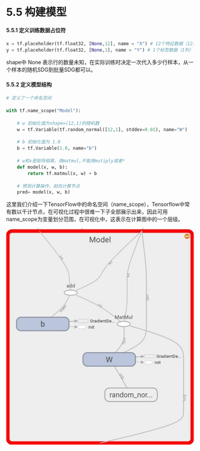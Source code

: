 # 5.5 构建模型

#### 5.5.1 定义训练数据占位符

```python
x = tf.placeholder(tf.float32, [None,12], name = "X") # 12个特征数据（12列）
y = tf.placeholder(tf.float32, [None,1], name = "Y") # 1个标签数据（1列）
```

shape中 None 表示行的数量未知，在实际训练时决定一次代入多少行样本，从一个样本的随机SDG到批量SDG都可以。

#### 5.5.2 定义模型结构

```python
# 定义了一个命名空间

with tf.name_scope("Model"):
    
    # w 初始化值为shape=(12,1)的随机数
    w = tf.Variable(tf.random_normal([12,1], stddev=0.01), name="W")
    
    # b 初始化值为 1.0
    b = tf.Variable(1.0, name="b")
    
    # w和x是矩阵相乘，用matmul,不能用mutiply或者*
    def model(x, w, b):
        return tf.matmul(x, w) + b

    # 预测计算操作，前向计算节点
    pred= model(x, w, b)
```

这里我们介绍一下TensorFlow中的命名空间（name\_scope），Tensorflow中常有数以千计节点，在可视化过程中很难一下子全部展示出来，因此可用name\_scope为变量划分范围，在可视化中，这表示在计算图中的一个层级。

![&#x56FE; 5-9 TensorBoard&#x4E2D;&#x67E5;&#x770B;&#x547D;&#x540D;&#x7A7A;&#x95F4;](../.gitbook/assets/tu-pian-2.jpg)

